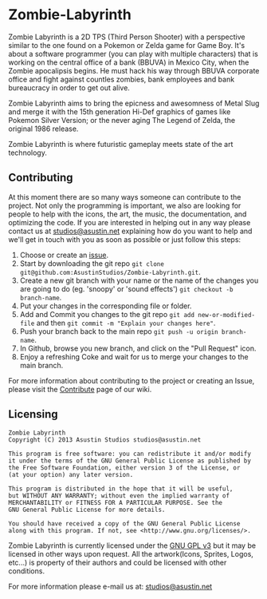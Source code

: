 # Zombie-Labyrinth

Zombie Labyrinth is a 2D TPS (Third Person Shooter) with a perspective similar to the one found on a Pokemon or Zelda game for Game Boy. It's about a software programmer (you can play with multiple characters) that is working on the central office of a bank (BBUVA) in Mexico City, when the Zombie apocalipsis begins. He must hack his way through BBUVA corporate office and fight against countles zombies, bank employees and bank bureaucracy in order to get out alive.

Zombie Labyrinth aims to bring the epicness and awesomness of Metal Slug and merge it with the 15th generation Hi-Def graphics of games like Pokemon Silver Version; or the never aging The Legend of Zelda, the original 1986 release.

Zombie Labyrinth is where futuristic gameplay meets state of the art technology.

## Contributing

At this moment there are so many ways someone can contribute to the project. Not only the programming is important, we also are looking for people to help with the icons, the art, the music, the documentation, and optimizing the code. If you are interested in helping out in any way please contact us at studios@asustin.net explaining how do you want to help and we'll get in touch with you as soon as possible or just follow this steps:

1. Choose or create an [issue](https://github.com/AsustinStudios/Zombie-Labyrinth/issues).
2. Start by downloading the git repo `git clone git@github.com:AsustinStudios/Zombie-Labyrinth.git`.
3. Create a new git branch with your name or the name of the changes you are going to do (eg. 'snoopy' or 'sound effects') `git checkout -b branch-name`.
4. Put your changes in the corresponding file or folder.
5. Add and Commit you changes to the git repo `git add new-or-modified-file` and then `git commit -m "Explain your changes here"`.
6. Push your branch back to the main repo `git push -u origin branch-name`.
7. In Github, browse you new branch, and click on the "Pull Request" icon.
8. Enjoy a refreshing Coke and wait for us to merge your changes to the main branch.

For more information about contributing to the project or creating an Issue, please visit the [Contribute](https://github.com/AsustinStudios/Zombie-Labyrinth/wiki/Contribute) page of our wiki.

## Licensing

    Zombie Labyrinth
    Copyright (C) 2013 Asustin Studios studios@asustin.net

    This program is free software: you can redistribute it and/or modify
    it under the terms of the GNU General Public License as published by
    the Free Software Foundation, either version 3 of the License, or
    (at your option) any later version.

    This program is distributed in the hope that it will be useful,
    but WITHOUT ANY WARRANTY; without even the implied warranty of
    MERCHANTABILITY or FITNESS FOR A PARTICULAR PURPOSE. See the
    GNU General Public License for more details.

    You should have received a copy of the GNU General Public License
    along with this program. If not, see <http://www.gnu.org/licenses/>.

Zombie Labyrinth is currently licensed under the [GNU GPL v3](https://github.com/AsustinStudios/Zombie-Labyrinth/blob/master/LICENSE) but it may be licensed in other ways upon request. All the artwork(Icons, Sprites, Logos, etc...) is property of their authors and could be licensed with other conditions.

For more information please e-mail us at: studios@asustin.net
